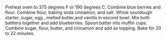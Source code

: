 Preheat oven to 375 degrees F or 190 degrees C.
Combine blue berries and flour.
Combine flour, baking soda cinnamon, and salt.
Whisk sourdough starter, sugar, egg , melted butter,and vanilla in second bowl.
Mix both battters together and add blueberries.
Spoon batter into muffin cups.
Combine sugar, flour, butter, and cinnamon and add as topping.
Bake for 20 to 22 minutes.